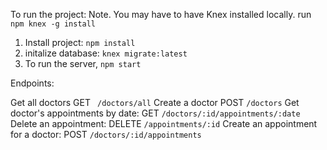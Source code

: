 To run the project:
Note. You may have to have Knex installed locally.
run `npm knex -g install`

1. Install project: `npm install`
2. initalize database: `knex migrate:latest`
3. To run the server, `npm start`


Endpoints:

Get all doctors GET ` /doctors/all`
Create a doctor POST `/doctors`
Get doctor's appointments by date: GET `/doctors/:id/appointments/:date`
Delete an appointment: DELETE `/appointments/:id`
Create an appointment for a doctor: POST `/doctors/:id/appointments`




